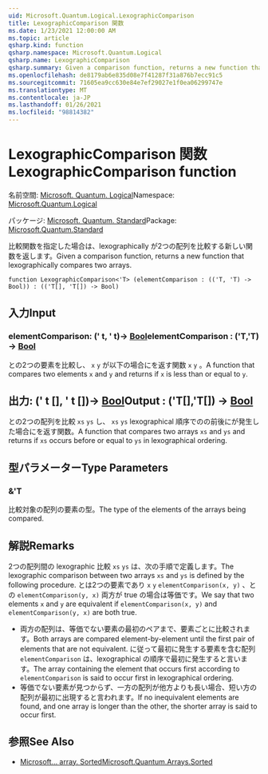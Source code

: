 ```yaml
---
uid: Microsoft.Quantum.Logical.LexographicComparison
title: LexographicComparison 関数
ms.date: 1/23/2021 12:00:00 AM
ms.topic: article
qsharp.kind: function
qsharp.namespace: Microsoft.Quantum.Logical
qsharp.name: LexographicComparison
qsharp.summary: Given a comparison function, returns a new function that lexographically compares two arrays.
ms.openlocfilehash: de8179ab6e835d08e7f41287f31a876b7ecc91c5
ms.sourcegitcommit: 71605ea9cc630e84e7ef29027e1f0ea06299747e
ms.translationtype: MT
ms.contentlocale: ja-JP
ms.lasthandoff: 01/26/2021
ms.locfileid: "98814382"
---
```

# <a name="lexographiccomparison-function"></a><span data-ttu-id="e635f-102">LexographicComparison 関数</span><span class="sxs-lookup"><span data-stu-id="e635f-102">LexographicComparison function</span></span>

<span data-ttu-id="e635f-103">名前空間: [Microsoft. Quantum. Logical](xref:Microsoft.Quantum.Logical)</span><span class="sxs-lookup"><span data-stu-id="e635f-103">Namespace: [Microsoft.Quantum.Logical](xref:Microsoft.Quantum.Logical)</span></span>

<span data-ttu-id="e635f-104">パッケージ: [Microsoft. Quantum. Standard](https://nuget.org/packages/Microsoft.Quantum.Standard)</span><span class="sxs-lookup"><span data-stu-id="e635f-104">Package: [Microsoft.Quantum.Standard](https://nuget.org/packages/Microsoft.Quantum.Standard)</span></span>


<span data-ttu-id="e635f-105">比較関数を指定した場合は、lexographically が2つの配列を比較する新しい関数を返します。</span><span class="sxs-lookup"><span data-stu-id="e635f-105">Given a comparison function, returns a new function that lexographically compares two arrays.</span></span>

```qsharp
function LexographicComparison<'T> (elementComparison : (('T, 'T) -> Bool)) : (('T[], 'T[]) -> Bool)
```


## <a name="input"></a><span data-ttu-id="e635f-106">入力</span><span class="sxs-lookup"><span data-stu-id="e635f-106">Input</span></span>

### <a name="elementcomparison--tt---bool"></a><span data-ttu-id="e635f-107">elementComparison: (' t, ' t)-> [Bool](xref:microsoft.quantum.lang-ref.bool)</span><span class="sxs-lookup"><span data-stu-id="e635f-107">elementComparison : ('T,'T) -> [Bool](xref:microsoft.quantum.lang-ref.bool)</span></span>

<span data-ttu-id="e635f-108">との2つの要素を比較し、 `x` `y` が以下の場合にを返す関数 `x` `y` 。</span><span class="sxs-lookup"><span data-stu-id="e635f-108">A function that compares two elements `x` and `y` and returns if `x` is less than or equal to `y`.</span></span>



## <a name="output--tt---bool"></a><span data-ttu-id="e635f-109">出力: (' t [], ' t [])-> [Bool](xref:microsoft.quantum.lang-ref.bool)</span><span class="sxs-lookup"><span data-stu-id="e635f-109">Output : ('T[],'T[]) -> [Bool](xref:microsoft.quantum.lang-ref.bool)</span></span>

<span data-ttu-id="e635f-110">との2つの配列を比較 `xs` `ys` し、 `xs` `ys` lexographical 順序でのの前後にが発生した場合にを返す関数。</span><span class="sxs-lookup"><span data-stu-id="e635f-110">A function that compares two arrays `xs` and `ys` and returns if `xs` occurs before or equal to `ys` in lexographical ordering.</span></span>

## <a name="type-parameters"></a><span data-ttu-id="e635f-111">型パラメーター</span><span class="sxs-lookup"><span data-stu-id="e635f-111">Type Parameters</span></span>

### <a name="t"></a><span data-ttu-id="e635f-112">&</span><span class="sxs-lookup"><span data-stu-id="e635f-112">'T</span></span>

<span data-ttu-id="e635f-113">比較対象の配列の要素の型。</span><span class="sxs-lookup"><span data-stu-id="e635f-113">The type of the elements of the arrays being compared.</span></span>

## <a name="remarks"></a><span data-ttu-id="e635f-114">解説</span><span class="sxs-lookup"><span data-stu-id="e635f-114">Remarks</span></span>

<span data-ttu-id="e635f-115">2つの配列間の lexographic 比較 `xs` `ys` は、次の手順で定義します。</span><span class="sxs-lookup"><span data-stu-id="e635f-115">The lexographic comparison between two arrays `xs` and `ys` is defined by the following procedure.</span></span> <span data-ttu-id="e635f-116">とは2つの要素であり `x` `y` `elementComparison(x, y)` 、との `elementComparison(y, x)` 両方が true の場合は等価です。</span><span class="sxs-lookup"><span data-stu-id="e635f-116">We say that two elements `x` and `y` are equivalent if `elementComparison(x, y)` and `elementComparison(y, x)` are both true.</span></span>

- <span data-ttu-id="e635f-117">両方の配列は、等価でない要素の最初のペアまで、要素ごとに比較されます。</span><span class="sxs-lookup"><span data-stu-id="e635f-117">Both arrays are compared element-by-element until the first pair of elements that are not equivalent.</span></span> <span data-ttu-id="e635f-118">に従って最初に発生する要素を含む配列 `elementComparison` は、lexographical の順序で最初に発生すると言います。</span><span class="sxs-lookup"><span data-stu-id="e635f-118">The array containing the element that occurs first according to `elementComparison` is said to occur first in lexographical ordering.</span></span>
- <span data-ttu-id="e635f-119">等価でない要素が見つからず、一方の配列が他方よりも長い場合、短い方の配列が最初に出現すると言われます。</span><span class="sxs-lookup"><span data-stu-id="e635f-119">If no inequivalent elements are found, and one array is longer than the other, the shorter array is said to occur first.</span></span>

## <a name="see-also"></a><span data-ttu-id="e635f-120">参照</span><span class="sxs-lookup"><span data-stu-id="e635f-120">See Also</span></span>

- [<span data-ttu-id="e635f-121">Microsoft... array. Sorted</span><span class="sxs-lookup"><span data-stu-id="e635f-121">Microsoft.Quantum.Arrays.Sorted</span></span>](xref:Microsoft.Quantum.Arrays.Sorted)